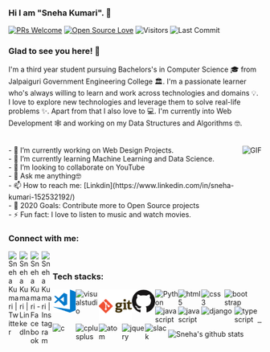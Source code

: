 <!-- <p align="left"> <img src="https://komarev.com/ghpvc/?username=Snehakri022" alt="Sneha-kumari" /> </p> -->


### Hi I am "Sneha Kumari". 👋

[![PRs Welcome](https://img.shields.io/badge/PRs-welcome-brightgreen.svg?style=flat&logo=github)](https://github.com/Snehakri022)
[![Open Source Love](https://badges.frapsoft.com/os/v2/open-source.svg?v=103)](https://github.com/Snehakri022)
<img alt="Visitors" src="https://komarev.com/ghpvc/?username=Snehakri022&style=flat&labelColor=black&logo=github&label=PROFILE+VIEWS&color=29bf12"/>
<img alt="Last Commit" src="https://img.shields.io/github/last-commit/Snehakri022/Snehakri022?logo=markdown&label=LAST+UPDATE&color=29bf12&style=flat">

### Glad to see you here!  🤩  &nbsp;
I'm a third year student pursuing Bachelors's in Computer Science 🎓 from Jalpaiguri Government Engineering College 🏛. I'm a passionate learner who's always willing to learn and work across technologies and domains 💡. I love to explore new technologies and leverage them to solve real-life problems ✨. Apart from that I also love to 💻. I'm currently into Web Development 🕸️ and working on my Data Structures and Algorithms 🤓.

<br />

<img align="right" height="270px" alt="GIF" src="https://i.pinimg.com/originals/e4/26/70/e426702edf874b181aced1e2fa5c6cde.gif" />
- 🔭 I’m currently working on Web Design Projects.<br />
- 🌱 I’m currently learning Machine Learning and Data Science.<br />
- 👯 I’m looking to collaborate on YouTube<br />
- 💬 Ask me anything🤓<br />
- 📫 How to reach me: [Linkdin](https://www.linkedin.com/in/sneha-kumari-152532192/)<br />
- 🥅 2020 Goals: Contribute more to Open Source projects<br />
- ⚡ Fun fact: I love to listen to music and watch movies.<br />

### Connect with me:

[<img align="left" alt="Sneha Kumari | Twitter" width="22px" src="https://cdn.jsdelivr.net/npm/simple-icons@v3/icons/twitter.svg" />](https://twitter.com/snehaku95115627)
[<img align="left" alt="Sneha Kumari  | LinkedIn" width="22px" src="https://cdn.jsdelivr.net/npm/simple-icons@v3/icons/linkedin.svg" />](https://linkedin.com/in/sneha-kumari-152532192)
 [<img align="left" alt="Sneha Kumari - Facebook" width="22px" src="https://cdn.jsdelivr.net/npm/simple-icons@v3/icons/facebook.svg"/>](https://www.facebook.com/profile.php?id=100007190169953)
[<img align="left" alt="Sneha Kumari  | Instagram" width="22px" src="https://cdn.jsdelivr.net/npm/simple-icons@v3/icons/instagram.svg" />](https://instagram.com/sneha_thakur_022)

<br />

### Tech stacks:

<img align="left" alt="Visual Studio Code" width="46px" src="https://raw.githubusercontent.com/github/explore/80688e429a7d4ef2fca1e82350fe8e3517d3494d/topics/visual-studio-code/visual-studio-code.png" />
<img align="left" alt="visualstudio" width="46px" src="https://devicons.github.io/devicon/devicon.git/icons/visual-studio-code/visual-studio-code-original.svg" />
<img align="left" alt="Git" width="66px" src="https://raw.githubusercontent.com/github/explore/80688e429a7d4ef2fca1e82350fe8e3517d3494d/topics/git/git.png" />
<img align="left" alt="GitHub" width="46px" src="https://raw.githubusercontent.com/github/explore/78df643247d429f6cc873026c0622819ad797942/topics/github/github.png" />
<img align="left" alt="Python" width="46px" src="https://github.com/seema1711/seema1711/raw/master/download.jpg" />
<img align="left" alt="html5" width="46px" src="https://devicons.github.io/devicon/devicon.git/icons/html5/html5-original-wordmark.svg" alt="html5" />
<img align="left" alt="css3" width="46px" src="https://devicons.github.io/devicon/devicon.git/icons/css3/css3-original-wordmark.svg" />
<img align="left" alt="bootstrap" width="46px" src="https://devicons.github.io/devicon/devicon.git/icons/bootstrap/bootstrap-plain.svg" />
<img align="left" alt="javascript" width="46px" src="https://devicons.github.io/devicon/devicon.git/icons/javascript/javascript-original.svg" />
<img align="left" alt="javascript" width="46px" src="https://devicons.github.io/devicon/devicon.git/icons/angularjs/angularjs-original.svg" />
<img align="left" alt="django" width="66px" src="https://devicons.github.io/devicon/devicon.git/icons/django/django-original.svg" />
<img align="left" alt="typescript" width="46px" src="https://devicons.github.io/devicon/devicon.git/icons/typescript/typescript-original.svg" />
<img align="left" alt="c" width="46px" src="https://devicons.github.io/devicon/devicon.git/icons/c/c-original.svg" />
<img align="left" alt="cplusplus" width="46px" src="https://devicons.github.io/devicon/devicon.git/icons/cplusplus/cplusplus-original.svg" />
<img align="left" alt="atom" width="46px" src="https://devicons.github.io/devicon/devicon.git/icons/atom/atom-original.svg" />
<img align="left" alt="jquery" width="46px" src="https://devicons.github.io/devicon/devicon.git/icons/jquery/jquery-original.svg" />
<img align="left" alt="slack" width="46px" src="https://devicons.github.io/devicon/devicon.git/icons/slack/slack-original.svg" />

<br />
<br />
<br />




---

![Sneha's github stats](https://github-readme-stats.vercel.app/api?username=Snehakri022&show_icons=true&theme=tokyonight)

